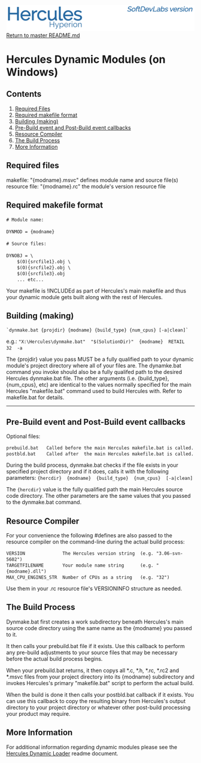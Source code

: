 ![test image](images/image_header_herculeshyperionSDL.png)
[Return to master README.md](/README.md)

# Hercules Dynamic Modules (on Windows)

## Contents
1. [Required Files](#Required-Files)
2. [Required makefile format](#Required-makefile-format)
3. [Building (making)](#Building-making)
4. [Pre-Build event and Post-Build event callbacks](#Pre-Build-event-and-Post-Build-event-callbacks)
5. [Resource Compiler](#Resource-Compiler)
6. [The Build Process](#The-Build-Process)
7. [More Information](#More-Information)

## Required files
  makefile:       "{modname}.msvc"    defines module name and source file(s)
  resource file:  "{modname}.rc"      the module's version resource file

## Required makefile format
    # Module name:

    DYNMOD = {modname}

    # Source files:

    DYNOBJ = \
        $(O){srcfile1}.obj \
        $(O){srcfile2}.obj \
        $(O){srcfile3}.obj
        ... etc...

  Your makefile is !INCLUDEd as part of Hercules's main makefile and
  thus your dynamic module gets built along with the rest of Hercules.

## Building (making)
    `dynmake.bat {projdir} {modname} {build_type} {num_cpus} [-a|clean]`
  e.g.:
   `"X:\Hercules\dynmake.bat"  "$(SolutionDir)"  {modname}  RETAIL  32  -a`

  The {projdir} value you pass MUST be a fully qualified path to your dynamic module's project directory where all of your files are. The dynamke.bat command you invoke should also be a fully qualifed path to the desired Hercules dynmake.bat file. The other arguments (i.e. {build_type}, {num_cpus}, etc) are identical to the values normally specified for the main Hercules "makefile.bat" command used to build Hercules with. Refer to makefile.bat for details.

-------------------------------------------------------------------------------

## Pre-Build event and Post-Build event callbacks
Optional files:

    prebuild.bat   Called before the main Hercules makefile.bat is called.
    postbld.bat    Called after  the main Hercules makefile.bat is called.

During the build process, dynmake.bat checks if the file exists in your specified project directory and if it does, calls it with the following parameters:
        `{hercdir}  {modname}  {build_type}  {num_cpus}  [-a|clean]`

The `{hercdir}` value is the fully qualified path the main Hercules source code directory. The other parameters are the same values that you passed to the dynmake.bat command.

## Resource Compiler
For your convenience the following #defines are also passed to the resource compiler on the command-line during the actual build process:

    VERSION              The Hercules version string  (e.g. "3.06-svn-5602")
    TARGETFILENAME       Your module name string      (e.g. "{modname}.dll")
    MAX_CPU_ENGINES_STR  Number of CPUs as a string   (e.g. "32")

  Use them in your .rc resource file's VERSIONINFO structure as needed.

## The Build Process
Dynmake.bat first creates a work subdirectory beneath Hercules's main source code directory using the same name as the {modname} you passed to it.

It then calls your prebuild.bat file if it exists. Use this callback to perform any pre-build adjustments to your source files that may be necessary before the actual build process begins.

When your prebuild.bat returns, it then copys all *.c, *.h, *.rc, *.rc2 and *.msvc files from your project directory into its {modname} subdirectory and invokes Hercules's primary "makefile.bat" script to perform the actual build.

When the build is done it then calls your postbld.bat callback if it exists. You can use this callback to copy the resulting binary from Hercules's output directory to your project directory or whatever other post-build processing your product may require.

## More Information
For additional information regarding dynamic modules please see the [Hercules Dynamic Loader](/readme/README.HDL.md) readme document.
